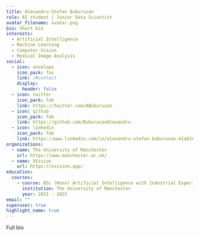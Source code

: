 ```yaml
---
title: Alexandru-Stefan Buburuzan
role: AI student | Junior Data Scientist
avatar_filename: avatar.png
bio: Short bio
interests:
  - Artificial Intelligence
  - Machine Learning
  - Computer Vision
  - Medical Image Analysis
social:
  - icon: envelope
    icon_pack: fas
    link: /#contact
    display:
      header: false
  - icon: twitter
    icon_pack: fab
    link: https://twitter.com/ABuburuzan
  - icon: github
    icon_pack: fab
    link: https://github.com/BuburuzanAlexandru
  - icon: linkedin
    icon_pack: fab
    link: https://www.linkedin.com/in/alexandru-stefan-buburuzan-41a8101a6/
organizations:
  - name: The University of Manchester
    url: https://www.manchester.ac.uk/
  - name: XVision
    url: https://xvision.app/
education:
  courses:
    - course: BSc (Hons) Artificial Intelligence with Industrial Experience
      institution: The University of Manchester
      year: 2021 - 2025
email: ""
superuser: true
highlight_name: true
---
```

Full bio